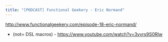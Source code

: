 ```yaml
---
title: "[PODCAST] Functional Geekery - Eric Normand"
---
```


<http://www.functionalgeekery.com/episode-18-eric-normand/>

- (not= DSL macros) - <https://www.youtube.com/watch?v=3yvrs9S0RIw>
